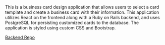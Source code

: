 This is a business card design application that allows users to select a card template and create a business card with their information. This application utilizes React on the frontend along with a Ruby on Rails backend, and uses PostgreSQL for persisting customized cards to the database. The application is styled using custom CSS and Bootstrap.

[Backend Repo](https://github.com/jlindner22/business-card-backend)
